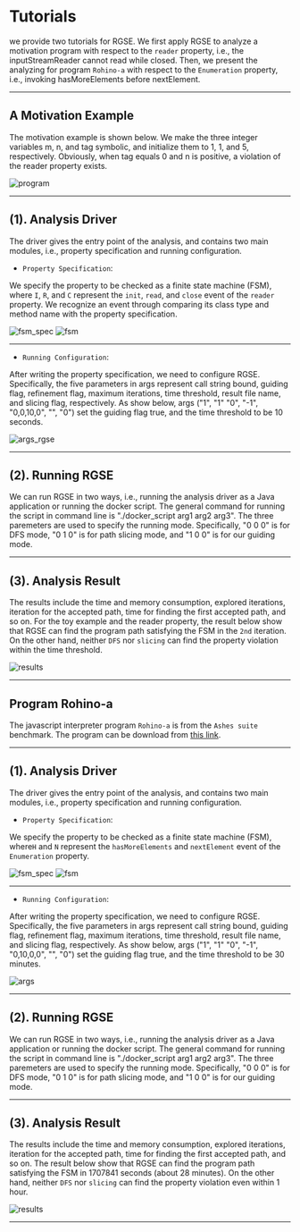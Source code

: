 ﻿Tutorials
===========================
we provide two tutorials for RGSE. We first apply RGSE to analyze a motivation program with respect to the `reader` property, i.e., the inputStreamReader cannot read while closed. 
Then, we present the analyzing for program `Rohino-a` with respect to the `Enumeration` property, i.e., invoking hasMoreElements before nextElement.
  
-------------------------

## **A Motivation Example**
 
The motivation example is shown below. We make the three integer variables m, n, and tag symbolic, and initialize them to 1, 1, and 5, respectively. 
Obviously, when tag equals 0 and n is positive, a violation of the reader property exists. 

![program](https://raw.githubusercontent.com/srv4j/images/master/moti.jpg)
 
------------------------------------------

## **(1). Analysis Driver**

The driver gives the entry point of the analysis, and contains two main modules, i.e., 
property specification and running configuration. 

* `Property Specification`: 
  
We specify the property to be checked as a finite state machine (FSM), where `I`, `R`, and `C` represent the `init`, 
`read`, and `close` event of the `reader` property. We recognize an event through comparing its class type and method 
name with the property specification. 
		
![fsm_spec](https://raw.githubusercontent.com/srv4j/images/master/FSA_moti.jpg)
![fsm](https://raw.githubusercontent.com/srv4j/images/master/FSM.jpg)
			
------------------------------------------

* `Running Configuration`: 

After writing the property specification, we need to configure RGSE. Specifically, the five parameters in args represent call string bound, 
guiding flag, refinement flag, maximum iterations, time threshold, result file name, and slicing flag, respectively. As show below, args ("1", "1"
"0", "-1", "0,0,10,0", "", "0") set the guiding flag true, and the time threshold to be 10 seconds.
		
![args_rgse](https://raw.githubusercontent.com/srv4j/images/master/args_moti.jpg)

----------------------------------------- 

## **(2). Running RGSE**

We can run RGSE in two ways, i.e., running the analysis driver as a Java application or running the docker script. The general command 
for running the script in command line is "./docker_script arg1 arg2 arg3". The three paremeters are used to specify the running mode.
Specifically, "0 0 0" is for DFS mode, "0 1 0" is for path slicing mode, and "1 0 0" is for our guiding mode. 

---------------------------------
## **(3). Analysis Result**
The results include the time and memory consumption, explored iterations, iteration for the accepted path, time for finding 
the first accepted path, and so on. For the toy example and the reader property, the result below show that RGSE can find the 
program path satisfying the FSM in the `2nd` iteration. On the other hand, neither `DFS` nor `slicing` can find the property violation
within the time threshold.  

![results](https://raw.githubusercontent.com/srv4j/images/master/moti_result.jpg)

---------------------------------------------------------

## **Program Rohino-a**

The javascript interpreter program `Rohino-a` is from the `Ashes suite` benchmark. The program can be download from [this link]().

-------------------
 
## **(1). Analysis Driver**

The driver gives the entry point of the analysis, and contains two main modules, i.e., 
property specification and running configuration. 

* `Property Specification`: 

We specify the property to be checked as a finite state machine (FSM), where`H` and `N` represent the
`hasMoreElements` and `nextElement` event of the `Enumeration` property. 

![fsm_spec](https://raw.githubusercontent.com/srv4j/images/master/FSM_specRohino.jpg)
![fsm](https://raw.githubusercontent.com/srv4j/images/master/FSM_bloat.jpg)

---------------------------------------

* `Running Configuration`: 

After writing the property specification, we need to configure RGSE. Specifically, the five parameters in args represent call string bound, 
guiding flag, refinement flag, maximum iterations, time threshold, result file name, and slicing flag, respectively. As show below, args ("1", "1"
"0", "-1", "0,10,0,0", "", "0") set the guiding flag true, and the time threshold to be 30 minutes.

![args](https://raw.githubusercontent.com/srv4j/images/master/args_rohino.jpg)

------------------------------

## **(2). Running RGSE**

We can run RGSE in two ways, i.e., running the analysis driver as a Java application or running the docker script. The general command 
for running the script in command line is "./docker_script arg1 arg2 arg3". The three paremeters are used to specify the running mode.
Specifically, "0 0 0" is for DFS mode, "0 1 0" is for path slicing mode, and "1 0 0" is for our guiding mode. 


---------------------------------

## **(3). Analysis Result**
The results include the time and memory consumption, explored iterations, iteration for the accepted path, time for finding 
the first accepted path, and so on. The result below show that RGSE can find the program path satisfying the FSM in 1707841 
seconds (about 28 minutes). On the other hand, neither `DFS` nor `slicing` can find the property violation even within 1 hour. 

![results](https://raw.githubusercontent.com/srv4j/images/master/rohino_result.jpg)

---------------------------------
